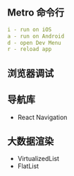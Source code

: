 ## Metro 命令行

```yml
i - run on iOS
a - run on Android
d - open Dev Menu
r - reload app
```

## 浏览器调试

## 导航库

- React Navigation

## 大数据渲染

- VirtualizedList
- FlatList
